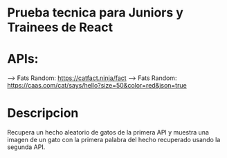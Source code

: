 # Prueba tecnica para Juniors y Trainees de React

# APIs:

--> Fats Random: https://catfact.ninja/fact
--> Fats Random: https://caas.com/cat/says/hello?size=50&color=red&json=true

# Descripcion

Recupera un hecho aleatorio de gatos de la primera API y muestra una imagen de un gato con la primera palabra del hecho recuperado usando la segunda API.

